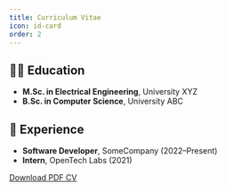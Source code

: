 ```yaml
---
title: Curriculum Vitae
icon: id-card
order: 2
---
```


## 🧑‍🎓 Education

- **M.Sc. in Electrical Engineering**, University XYZ
- **B.Sc. in Computer Science**, University ABC

## 💼 Experience

- **Software Developer**, SomeCompany (2022–Present)
- **Intern**, OpenTech Labs (2021)

[Download PDF CV](https://yourgithub.io/files/cv.pdf)
